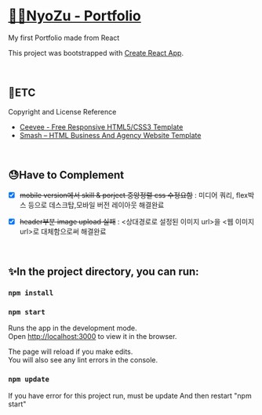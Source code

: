 # [👩‍💻NyoZu - Portfolio](https://jin-hyojoo.github.io/portfolio/)
My first Portfolio made from React

This project was bootstrapped with [Create React App](https://github.com/facebook/create-react-app).

<br>

## 🎈ETC
Copyright and License Reference
- [Ceevee - Free Responsive HTML5/CSS3 Template](https://www.styleshout.com/free-templates/ceevee/)
- [ Smash – HTML Business And Agency Website Template](https://preview.uideck.com/items/smash/)
<br>

## 😓Have to Complement
- [x] ~~mobile version에서 skill & porject 중앙정렬 css 수정요함~~
: 미디어 쿼리, flex박스 등으로 데스크탑,모바일 버전 레이아웃 해결완료 

- [x] ~~header부분 image upload 실패~~
: <상대경로로 설정된 이미지 url>을 <웹 이미지 url>로 대체함으로써 해결완료
<br>

## ✨In the project directory, you can run:

### `npm install`
### `npm start`

Runs the app in the development mode.<br />
Open [http://localhost:3000](http://localhost:3000) to view it in the browser.

The page will reload if you make edits.<br />
You will also see any lint errors in the console.

### `npm update`

If you have error for this project run, must be update
And then restart "npm start"

